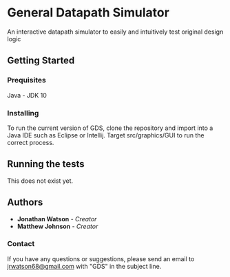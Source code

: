 # General Datapath Simulator

An interactive datapath simulator to easily and intuitively test original design logic

## Getting Started

### Prequisites

Java - JDK 10

### Installing

To run the current version of GDS, clone the repository and import into a Java IDE such as Eclipse or Intellij. Target src/graphics/GUI to run the correct process.

## Running the tests

This does not exist yet.

## Authors

* **Jonathan Watson** - *Creator*
* **Matthew Johnson** - *Creator*

### Contact

If you have any questions or suggestions, please send an email to jrwatson68@gmail.com with "GDS" in the subject line.
